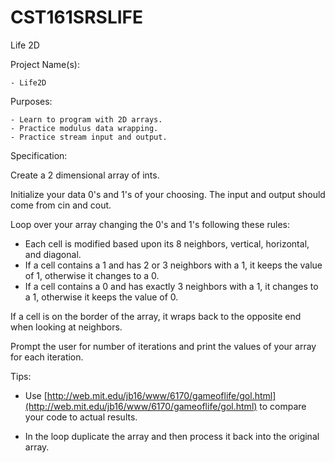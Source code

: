 # CST161SRSLIFE
Life 2D  

Project Name(s):  

    - Life2D  

Purposes:  

    - Learn to program with 2D arrays.  
    - Practice modulus data wrapping.  
    - Practice stream input and output.  

Specification:  

Create a 2 dimensional array of ints.  

Initialize your data 0's and 1's of your choosing. The input and output should come from cin and cout.  

Loop over your array changing the 0's and 1's following these rules:  

- Each cell is modified based upon its 8 neighbors, vertical, horizontal, and diagonal.  
- If a cell contains a 1 and has 2 or 3 neighbors with a 1, it keeps the value of 1, otherwise it changes to a 0.  
- If a cell contains a 0 and has exactly 3 neighbors with a 1, it changes to a 1, otherwise it keeps the value of 0.  

If a cell is on the border of the array, it wraps back to the opposite end when looking at neighbors.  

Prompt the user for number of iterations and print the values of your array for each iteration.  

Tips: 

- Use [http://web.mit.edu/jb16/www/6170/gameoflife/gol.html](http://web.mit.edu/jb16/www/6170/gameoflife/gol.html) to compare your code to actual results.  

- In the loop duplicate the array and then process it back into the original array.  

###
